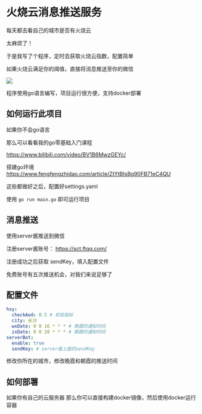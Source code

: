 # 火烧云消息推送服务

每天都去看自己的城市是否有火烧云

太麻烦了！

于是我写了个程序，定时去获取火烧云指数，配置简单

如果火烧云满足你的阈值，直接将消息推送至你的微信

![](https://image.fengfengzhidao.com/rj_10259001f2cfba6630b318de3b4d39ee065.png)


程序使用go语言编写，项目运行很方便，支持docker部署

## 如何运行此项目
如果你不会go语言

那么可以看看我的go零基础入门课程

https://www.bilibili.com/video/BV1B6MwzGEYc/

搭建go环境
https://www.fengfengzhidao.com/article/ZtYtBIsBg90FB71eC4QU

这些都做好之后，配置好settings.yaml

使用 `go run main.go` 即可运行项目

## 消息推送
使用server酱推送到微信

注册server酱账号： https://sct.ftqq.com/

注册成功之后获取 sendKey，填入配置文件

免费账号有五次推送机会，对我们来说足够了

## 配置文件
```yaml
hsy:
  checkAod: 0.5 # 校验指标
  city: 长沙
  wxDate: 0 0 16 * * * # 晚霞的通知时间
  zxDate: 0 0 20 * * * # 朝霞的通知时间
serverBot:
  enable: true
  sendKey: # server酱上面的sendKey
```
修改你所在的城市，修改晚霞和朝霞的推送时间


## 如何部署
如果你有自己的云服务器
那么你可以直接构建docker镜像，然后使用docker运行容器